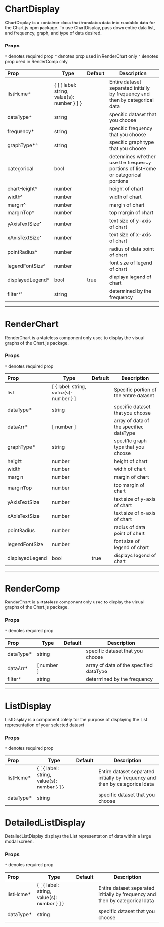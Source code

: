 # ChartDisplay

ChartDisplay is a container class that translates data into readable data for the Chart.js npm package. To use ChartDisplay, pass down entire data list, and frequency, graph, and type of data desired.

### Props

`*` denotes required prop
`^` denotes prop used in RenderChart only
`'` denotes prop used in RenderComp only

| Prop      | Type  | Default   | Description   |
|:----------|-------|-----------|---------------|
|listHome*  |{ [ { label: string, value(s): number } ] }| |Entire dataset separated initially by frequency and then by categorical data|
|dataType*  | string | |specific dataset that you choose|
|frequency* | string | |specific frequency that you choose|
|graphType*^ | string | |specific graph type that you choose|
|categorical| bool   | |determines whether use the frequency portions of listHome or categorical portions|
|chartHeight^| number | |height of chart|
|width^| number | |width of chart|
|margin^| number | |margin of chart|
|marginTop^| number | |top margin of chart|
|yAxisTextSize^| number | |text size of y-axis of chart|
|xAxisTextSize^| number | |text size of x-axis of chart|
|pointRadius^| number | |radius of data point of chart|
|legendFontSize^| number | |font size of legend of chart|
|displayedLegend^| bool | true | displays legend of chart|
|filter*'| string | |determined by the frequency|

___

# RenderChart

RenderChart is a stateless component only used to display the visual graphs of the Chart.js package.

### Props

`*` denotes required prop

| Prop      | Type  | Default   | Description   |
|:----------|-------|-----------|---------------|
|list |[ { label: string, value(s): number } ]| |Specific portion of the entire dataset|
|dataType*  | string | |specific dataset that you choose|
|dataArr* | [ number ] | |array of data of the specified dataType|
|graphType* | string | |specific graph type that you choose|
|height| number | |height of chart|
|width| number | |width of chart|
|margin| number | |margin of chart|
|marginTop| number | |top margin of chart|
|yAxisTextSize| number | |text size of y-axis of chart|
|xAxisTextSize| number | |text size of x-axis of chart|
|pointRadius| number | |radius of data point of chart|
|legendFontSize| number | |font size of legend of chart|
|displayedLegend| bool | true | displays legend of chart|

___

# RenderComp

RenderChart is a stateless component only used to display the visual graphs of the Chart.js package.

### Props

`*` denotes required prop

| Prop      | Type  | Default   | Description   |
|:----------|-------|-----------|---------------|
|dataType*  | string | |specific dataset that you choose|
|dataArr*   | [ number ] | |array of data of the specified dataType|
|filter*    | string | |determined by the frequency|

___

# ListDisplay

ListDisplay is a component solely for the purpose of displaying the List representation of your selected dataset

### Props

`*` denotes required prop

| Prop      | Type  | Default   | Description   |
|:----------|-------|-----------|---------------|
|listHome*  |{ [ { label: string, value(s): number } ] }| |Entire dataset separated initially by frequency and then by categorical data|
|dataType*  | string | |specific dataset that you choose|

# DetailedListDisplay

DetailedListDisplay displays the List representation of data within a large modal screen.

### Props

`*` denotes required prop

| Prop      | Type  | Default   | Description   |
|:----------|-------|-----------|---------------|
|listHome*  |{ [ { label: string, value(s): number } ] }| |Entire dataset separated initially by frequency and then by categorical data|
|dataType*  | string | |specific dataset that you choose|
